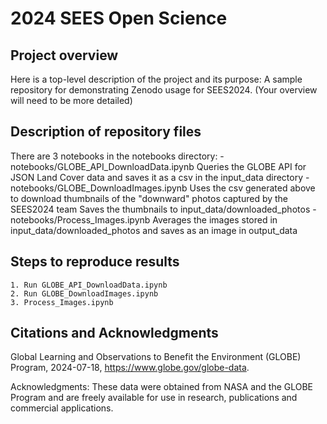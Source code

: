 # 2024 SEES Open Science

## Project overview
Here is a top-level description of the project and its purpose: A sample repository for demonstrating Zenodo usage for SEES2024. (Your overview will need to be more detailed)

## Description of repository files
There are 3 notebooks in the notebooks directory:
    - notebooks/GLOBE_API_DownloadData.ipynb 
        Queries the GLOBE API for JSON Land Cover data and saves it as a csv in the input_data directory
    - notebooks/GLOBE_DownloadImages.ipynb
        Uses the csv generated above to download thumbnails of the "downward" photos captured by the SEES2024 team
        Saves the thumbnails to input_data/downloaded_photos
    - notebooks/Process_Images.ipynb
        Averages the images stored in input_data/downloaded_photos and saves as an image in output_data 
## Steps to reproduce results
    1. Run GLOBE_API_DownloadData.ipynb 
    2. Run GLOBE_DownloadImages.ipynb
    3. Process_Images.ipynb
## Citations and Acknowledgments

Global Learning and Observations to Benefit the Environment (GLOBE) Program, 2024-07-18, https://www.globe.gov/globe-data.

Acknowledgments:
These data were obtained from NASA and the GLOBE Program and are freely available for use in research, publications and commercial applications.

